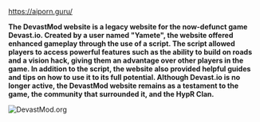 https://aiporn.guru/


**The DevastMod website is a legacy website for the now-defunct game Devast.io. Created by a user named "Yamete", the website offered enhanced gameplay through the use of a script. The script allowed players to access powerful features such as the ability to build on roads and a vision hack, giving them an advantage over other players in the game. In addition to the script, the website also provided helpful guides and tips on how to use it to its full potential. Although Devast.io is no longer active, the DevastMod website remains as a testament to the game, the community that surrounded it, and the HypR Clan.**

![DevastMod.org](https://raw.githubusercontent.com/DevastMod/DevastMod.github.io/main/img/DevastMod_banned.png)
